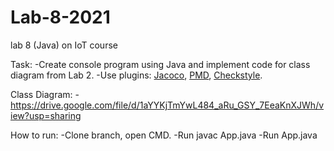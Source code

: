 # Lab-8-2021
 lab 8 (Java) on IoT course

Task:
    -Create console program using Java and implement code for class diagram from Lab 2.
    -Use plugins:
    [Jacoco](https://mvnrepository.com/artifact/org.jacoco/jacoco-maven-plugin),
    [PMD](https://maven.apache.org/plugins/maven-pmd-plugin/download.cgi),
    [Checkstyle](https://maven.apache.org/plugins/maven-checkstyle-plugin/checkstyle-mojo.html).
    
Class Diagram:
    -https://drive.google.com/file/d/1aYYKjTmYwL484_aRu_GSY_7EeaKnXJWh/view?usp=sharing
    
How to run:
    -Clone branch, open CMD.
    -Run javac App.java
    -Run App.java
